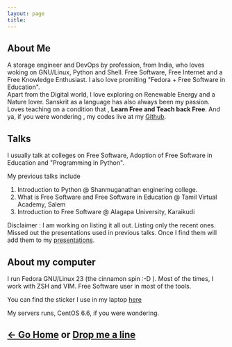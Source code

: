 ```yaml
---
layout: page
title: 
---
```


## About Me
A storage engineer and DevOps by profession, from India, who loves woking on GNU/Linux, Python and Shell. Free Software, Free Internet and a Free Knowledge Enthusiast.
I also love promiting "Fedora + Free Software in Education".
<br />Apart from the Digital world, I love exploring on Renewable Energy and a Nature lover. Sanskrit as a language has also always been my passion.
<br /> Loves teaching on a condition that , **Learn Free and Teach back Free**.
And ya, if you were wondering , my codes live at my [Github](https://github.com/ramaseshan).

## Talks 
I usually talk at colleges on Free Software, Adoption of Free Software in Education and "Programming in Python".

My previous talks include
1. Introduction to Python @ Shanmuganathan enginering college.
2. What is Free Software and Free Software in Education @ Tamil Virtual Academy, Salem
3. Introduction to Free Software @ Alagapa University, Karaikudi

Disclaimer : I am working on listing it all out. Listing only the recent ones. Missed out the presentations used in previous talks. Once I find them will add them to my [presentations](voidspace.xyz/presentations). 

## About my computer

I run Fedora GNU/Linux 23 (the cinnamon spin :-D ). Most of the times, I work with ZSH and VIM. Free Software user in most of the tools.  

You can find the sticker I use in my laptop [here](https://github.com/ramaseshan/sticker-project/blob/master/Final/Free_Software_Fedora.png)

My servers runs, CentOS 6.6, if you were wondering.


<a href="/"> <- Go Home</a> or <a href="/contact">Drop me a line</a>
---

